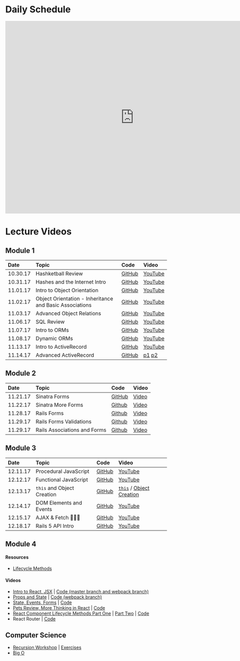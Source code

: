 # Daily Schedule

<iframe src="https://calendar.google.com/calendar/embed?showTitle=0&amp;showDate=0&amp;showPrint=0&amp;showTabs=0&amp;showCalendars=0&amp;showTz=0&amp;mode=WEEK&amp;height=600&amp;wkst=1&amp;bgcolor=%23FFFFFF&amp;src=flatironschool.com_pp1m6pli1fohlls1v3elke0moc%40group.calendar.google.com&amp;color=%23B1440E&amp;ctz=America%2FNew_York" style="border-width:0" width="800" height="600" frameborder="0" scrolling="no"></iframe>

<h1>Lecture Videos</h1>

## Module 1
|Date|Topic|Code|Video|
|:--|:--|:--|:--|
|10.30.17|Hashketball Review|[GitHub](https://github.com/learn-co-students/web-103017/tree/master/01_hashketball_review)|[YouTube](https://youtu.be/6X_as5yvRWc)|
|10.31.17|Hashes and the Internet Intro|[GitHub](https://github.com/learn-co-students/web-103017/tree/master/02_hashes_and_the_internet)|[YouTube](https://youtu.be/jRCvgiH3-7I)|
|11.01.17|Intro to Object Orientation|[GitHub](https://github.com/learn-co-students/web-103017/tree/master/03_intro_to_oo)|[YouTube](https://youtu.be/6DTL0ITOQjs)|
|11.02.17|Object Orientation - Inheritance and Basic Associations|[GitHub](https://github.com/learn-co-students/web-103017/tree/master/04_intro_object_relations)|[YouTube](https://youtu.be/6h7y6DyCxJU)|
|11.03.17|Advanced Object Relations|[GitHub](https://github.com/learn-co-students/web-103017/tree/master/05_advanced_object_relations)|[YouTube](https://youtu.be/7WW_Hdhnqoc)|
|11.06.17|SQL Review|[GitHub](https://github.com/learn-co-students/web-103017/tree/master/06_sql_review)|[YouTube](https://youtu.be/aDA-yRmYorI)|
|11.07.17|Intro to ORMs|[GitHub](https://github.com/learn-co-students/web-103017/tree/master/07_intro_to_orms)|[YouTube](https://youtu.be/LsRmk6OK-QU)|
|11.08.17|Dynamic ORMs|[GitHub](https://github.com/learn-co-students/web-103017/tree/master/08_dynamic_orms)|[YouTube](https://youtu.be/ANV1Ghh7dDA)|
|11.13.17|Intro to ActiveRecord|[GitHub](https://github.com/learn-co-students/web-103017/tree/master/09_active_record)|[YouTube](https://youtu.be/ak58iW4S330)|
|11.14.17|Advanced ActiveRecord|[GitHub](https://github.com/learn-co-students/web-103017/tree/master/10_advanced_active_record)|[p1](https://youtu.be/2nGp9i6FPBA) [p2](https://youtu.be/RYYdlXabIdY)|



## Module 2
|Date|Topic|Code|Video|
|:--|:--|:--|:--|
|11.21.17|Sinatra Forms|[GitHub](https://github.com/learn-co-students/web-103017/tree/master/12_sinatra_mvc)|[Video](https://youtu.be/EgGRanUjMkU)
|11.22.17|Sinatra More Forms |[Github](https://github.com/learn-co-students/web-103017/tree/form-nested/12_sinatra_mvc)|[Video](https://youtu.be/eVy6lYDl2Fc)
|11.28.17|Rails Forms |[Github](https://github.com/learn-co-students/web-103017/tree/master/13_rails_forms/lastfm-clone)|[Video](https://youtu.be/8ehtBhXZ8VI)
|11.29.17| Rails Forms Validations | [Github](https://github.com/learn-co-students/web-103017/tree/master/13_rails_forms/docoffice) | [Video](https://youtu.be/73fjjOpH6uM)
|11.29.17| Rails Associations and Forms | [Github](https://github.com/learn-co-students/web-103017/tree/master/13_rails_forms/docoffice) | [Video](https://youtu.be/H6MZybvC9FM)

## Module 3
|Date|Topic|Code|Video|
|:--|:--|:--|:--|
|12.11.17|Procedural JavaScript|[GitHub](https://github.com/learn-co-students/web-103017/tree/master/17_procedural_javascript)|[YouTube](https://youtu.be/-GN1dPbsvrQ)|
|12.12.17|Functional JavaScript|[GitHub](https://github.com/learn-co-students/web-103017/tree/master/18_functional_javascript)|[YouTube](https://youtu.be/aBmMx5sIHwI)|
|12.13.17|`this` and Object Creation|[GitHub](https://github.com/learn-co-students/web-103017/tree/master/19_this_object_creation)|[`this`](https://youtu.be/-iJ5uzh0Ums) / [Object Creation](https://youtu.be/Gl53csJRjG0)|
|12.14.17|DOM Elements and Events|[GitHub](https://github.com/learn-co-students/web-103017/tree/master/20_document_object_model)|[YouTube](https://youtu.be/kUeDrSjD7kg)|
|12.15.17|AJAX & Fetch 💁🏼‍♂️|[GitHub](https://github.com/learn-co-students/web-103017/tree/master/21_ajax)|[YouTube](https://youtu.be/OfWU9YSLpII)|
|12.18.17|Rails 5 API Intro|[GitHub](https://github.com/learn-co-students/web-103017/tree/master/22_rails_5_api_intro)|[YouTube](https://youtu.be/_rcIN0N21X4)|

## Module 4

#### Resources
* [Lifecycle Methods](https://gist.github.com/alexgriff/1b5850cac9a1d565f0cb66a941505b99)

#### Videos
* [Intro to React, JSX](https://www.youtube.com/watch?v=qkY8uccv7CU&feature=youtu.be) | [Code (master branch and webpack branch)](https://github.com/learn-co-curriculum/react-starter-103017)
* [Props and State](http://youtu.be/Sjla00Wrj20) | [Code (webpack branch)](https://github.com/learn-co-curriculum/react-starter-103017)
* [State, Events, Forms](http://youtu.be/qIXCRdfSXfI) | [Code](https://github.com/learn-co-students/web-103017/tree/master/26_state_and_events/state-and-events-practice)
* [Pets Review, More Thinking in React](http://youtu.be/h3tIZHASUH4) | [Code](https://github.com/learn-co-students/web-103017/tree/master/27_more_thinking_in_react)
* [React Component Lifecycle Methods Part One](https://youtu.be/3EbAstDUsSY) | [Part Two](https://youtu.be/BREgcplqOjw) | [Code](https://github.com/learn-co-students/web-103017/tree/master/28_react_component_lifecycle_methods)
* React Router | [Code](https://github.com/learn-co-students/web-103017/tree/router)

## Computer Science
* [Recursion Workshop](http://youtu.be/9LLMnoP0SAU) | [Exercises](https://github.com/alexgriff/wdf_recursion_exercises)
* [Big O](http://youtu.be/9SDwnL1SVfk)
